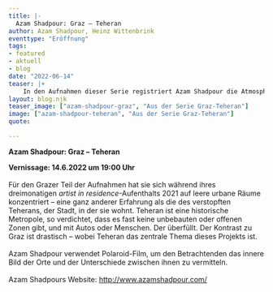 ```yaml
---
title: |-
  Azam Shadpour: Graz – Teheran
author: Azam Shadpour, Heinz Wittenbrink
eventtype: "Eröffnung"
tags:
- featured
- aktuell
- blog
date: "2022-06-14"
teaser: |+
    In den Aufnahmen dieser Serie registriert Azam Shadpour die Atmosphäre zweier Städte: Teheran und Graz. Als eine Flaneurin im Sinne Baudelaires hat sie die Städte durchwandert und und ihre Beobachtungen fotografisch festgehalten. Wir laden herzlich zur Eröffnung der Ausstellung am 14. Juni um 19:00 ein.
layout: blog.njk
teaser_image: ["azam-shadpour-graz", "Aus der Serie Graz-Teheran"]
image: ["azam-shadpour-teheran", "Aus der Serie Graz-Teheran"]
quote:

---
```

**Azam Shadpour: Graz – Teheran**

**Vernissage: 14.6.2022 um 19:00 Uhr**
</br>
</br>
Für den Grazer Teil der Aufnahmen hat sie sich während ihres dreimonatigen *artist in residence*-Aufenthalts 2021 auf leere urbane Räume konzentriert – eine ganz anderer Erfahrung als die des verstopften Teherans, der Stadt, in der sie wohnt. Teheran ist eine historische Metropole, so verdichtet, dass es fast keine unbebauten oder offenen Zonen gibt, und mit Autos oder Menschen. Der  überfüllt. Der Kontrast zu Graz ist drastisch – wobei Teheran das zentrale Thema dieses Projekts ist.
</br>
</br>
Azam Shadpour verwendet Polaroid-Film, um den Betrachtenden das innere Bild der Orte und der Unterschiede zwischen ihnen zu vermitteln.
</br>
</br>
Azam Shadpours Website: <http://www.azamshadpour.com/>